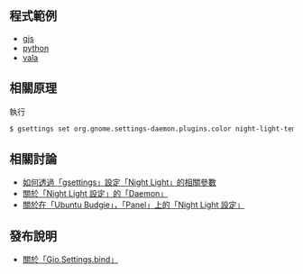 

## 程式範例

* [gjs](demo-gjs)
* [python](demo-py)
* [vala](demo-vala)


## 相關原理

執行

``` sh
$ gsettings set org.gnome.settings-daemon.plugins.color night-light-temperature 3000
```


## 相關討論

* [如何透過「gsettings」設定「Night Light」的相關參數](https://www.ubuntu-tw.org/modules/newbb/viewtopic.php?post_id=358968#forumpost358968)
* [關於「Night Light 設定」的「Daemon」](https://www.ubuntu-tw.org/modules/newbb/viewtopic.php?post_id=358970#forumpost358970)
* [關於在「Ubuntu Budgie」，「Panel」上的「Night Light 設定」](https://www.ubuntu-tw.org/modules/newbb/viewtopic.php?post_id=358974#forumpost358974)


## 發布說明

* [關於「Gio.Settings.bind」](https://www.ubuntu-tw.org/modules/newbb/viewtopic.php?post_id=358980#forumpost358980)
